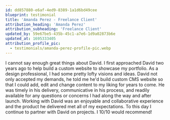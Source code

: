 ```yaml
---
id: dd857880-e6af-4ed9-8389-1a1d6bd49cee
blueprint: testimonial
title: 'Amanda Perez - Freelance Client'
attribution_heading: 'Amanda Perez'
attribution_subheading: 'Freelance Client'
updated_by: 59e67be5-435b-45c1-a7e6-1d9a02873b6e
updated_at: 1695333405
attribution_profile_pic:
  - testimonials/amanda-perez-profile-pic.webp
---
```

I cannot say enough great things about David. I first approached David two years ago to help build a custom website to showcase my portfolio. As a design professional, I had some pretty lofty visions and ideas. David not only accepted my demands, he told me he'd build custom CMS website so that I could add, edit and change content to my liking for years to come. He was timely in his delivery, communicative in his process, and readily available for any questions or concerns I had along the way and after launch. Working with David was an enjoyable and collaborative experience and the product he delivered met all of my expectations. To this day I continue to partner with David on projects. I 10/10 would recommend!